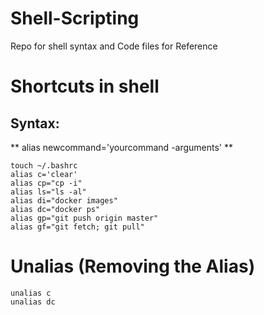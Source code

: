 # Shell-Scripting

Repo for shell syntax and Code files for Reference

# Shortcuts in shell

## Syntax:
** alias newcommand='yourcommand -arguments' **

```
touch ~/.bashrc
alias c='clear'
alias cp="cp -i"
alias ls="ls -al"
alias di="docker images"
alias dc="docker ps"
alias gp="git push origin master"
alias gf="git fetch; git pull"
```

# Unalias (Removing the Alias)
```
unalias c
unalias dc
```